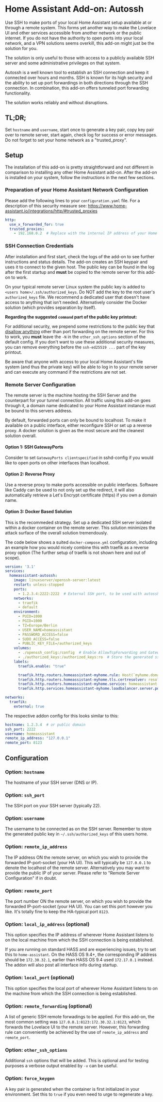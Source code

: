 # Home Assistant Add-on: Autossh

Use SSH to make ports of your local Home Assistant setup available at or through a remote system.
This forms yet another way to make the Lovelace UI and other services accessible from another network or the public internet.
If you do not have the authority to open ports into your local network, and a VPN solutions seems overkill, this add-on might just be the solution for you.

The solution is only useful to those with access to a publicly available SSH server and some administrative privileges on that system.

Autossh is a well known tool to establish an SSH connection and keep it connected over hours and months.
SSH is known for its high security and the ability to set up port forwardings in both directions through the SSH connection.
In combination, this add-on offers tunneled port forwarding functionality.

The solution works reliably and without disruptions.

## TL;DR;

Set `hostname` and `username`, start once to generate a key pair, copy key pair over to remote server, start again, check log for success or error messages. Do not forget to set your home network as a "trusted_proxy".

## Setup

The installation of this add-on is pretty straightforward and not different in comparison to installing any other Home Assistant add-on.
After the add-on is installed on your system, follow the instructions in the next few sections.

### Preparation of your Home Assistant Network Configuration

Please add the following lines to your `configuration.yaml` file.
For a description of this security measure see: https://www.home-assistant.io/integrations/http/#trusted_proxies

```yaml
http:
  use_x_forwarded_for: true
  trusted_proxies:
    - 192.168.0.2  # Replace with the internal IP address of your Home Assistant host
```

### SSH Connection Credentials

After installation and first start, check the logs of the add-on to see further instructions and status details.
The add-on creates an SSH keypair and uses it to connect to the given host.
The public key can be found in the log after the first startup and **must** be copied to the remote server for this add-on to work.

On your typical remote server Linux system the public key is added to `<users home>/.ssh/authorized_keys`.
Do NOT add the key to the root user's `authorized_keys` file.
We recommend a dedicated user that doesn't have access to anything that isn't needed.
Alternatively consider the Docker solution (which provides separation by itself).

**Regarding the suggested `command` part of the public key printout:**

For additional security, we prepend some restrictions to the public key that [disallow anything](https://manpages.debian.org/experimental/openssh-server/authorized_keys.5.en.html#restrict) other than port forwarding on the remote server.
For this to work, you **must** leave the `-N` in the `other_ssh_options` section of the default config.
If you don't want to use these additional security measures, you can remove everything before the `ssh-ed25519 ...` part of the key printout.

Be aware that anyone with access to your local Home Assistant's file system (and thus the private key) will be able to log in to your remote server and can execute any command if the restrictions are not set.

### Remote Server Configuration

The remote server is the machine hosting the SSH Server and the counterpart for your tunnel connection.
All traffic using this add-on goes through it, a domain name dedicated to your Home Assistant instance must be bound to this servers address.  

By default, forwarded ports can only be bound to localhost.
To make it available on a public interface, either reconfigure SSH or set up a reverse proxy. A docker solution is given as the most secure and the cleanest solution overall.

#### Option 1: SSH GatewayPorts

Consider to set `GatewayPorts clientspecified` in sshd-config if you would like to open ports on other interfaces than localhost.

#### Option 2: Reverse Proxy

Use a reverse proxy to make ports accessible on public interfaces.
Software like Caddy can be used to not only set up the redirect, it will also automatically retrieve a Let's Encrypt certificate (https) if you own a domain name.

#### Option 3: Docker Based Solution

This is the recommeded strategy.
Set up a dedicated SSH server isolated within a docker container on the remote server. This solution minimizes the attack surface of the overall solution tremendously.

The code below shows a suited `docker-compose.yml` configuration, including an example how you would nicely combine this with traefik as a reverse proxy option (The further setup of traefik is not shown here and out of scope).

```yaml
version: '3.1'
services:
  homeassistant-autossh:
    image: linuxserver/openssh-server:latest
    restart: unless-stopped
    ports:
      - 1.2.3.4:2222:2222  # External SSH port, to be used with autossh by homeassistant
    networks:
      - traefik
      - default
    environment:
      - PUID=1000
      - PGID=1000
      - TZ=Europe/Berlin
      - USER_NAME=homeassistant
      - PASSWORD_ACCESS=false
      - SUDO_ACCESS=false
      - PUBLIC_KEY_FILE=/authorized_keys
    volumes:
      - ./openssh_config:/config  # Enable AllowTcpForwarding and GatewayPorts after creation during first run
      - ./authorized_keys:/authorized_keys:ro  # Store the generated ssh key here
    labels:
      traefik.enable: "true"

      traefik.http.routers.homeassistant-myhome.rule: Host(`myhome.domain.tld`)
      traefik.http.routers.homeassistant-myhome.tls.certresolver: resolver-gandi
      traefik.http.routers.homeassistant-myhome.service: homeassistant-myhome
      traefik.http.services.homeassistant-myhome.loadbalancer.server.port: 8123

networks:
  traefik:
    external: true
```

The respective addon config for this looks similar to this:

```yaml
hostname: 1.2.3.4  # or public domain
ssh_port: 2222
username: homeassistant
remote_ip_address: "127.0.0.1"
remote_port: 8123
```

## Configuration

### Option: `hostname`

The hostname of your SSH server (DNS or IP).

### Option: `ssh_port`

The SSH port on your SSH server (typically 22).

### Option: `username`

The username to be connected as on the SSH server.
Remember to store the generated public key in `~/.ssh/authorized_keys` of this users home.

### Option: `remote_ip_address`

The IP address ON the remote server, on which you wish to provide the forwarded IP-port-socket (your HA UI).
This will typically be `127.0.0.1` to denote the localhost of the remote server.
Alternatively you may want to provide the public IP of your server.
Please refer to "Remote Server Configuration" if in doubt.

### Option: `remote_port`

The port number ON the remote server, on which you wish to provide the forwarded IP-port-socket (your HA UI).
You can set this port however you like. It's totally fine to keep the HA-typical port `8123`.

### Option: `local_ip_address` (optional)

This option specifies the IP address of wherever Home Assistant listens to on the local machine from which the SSH connection is being established.

If you are running on standard HASS and are experiencing issues, try to set this to `home-assistant`.
On the HASS OS 9.4+, the corresponding IP address should be `172.30.32.1`, earlier than HASS OS 9.4 used `172.17.0.1` instead.
The addon will also post all interface info during startup.

### Option: `local_port` (optional)

This option specifies the local port of wherever Home Assistant listens to on the machine from which the SSH connection is being established.

### Option: `remote_forwarding` (optional)

A list of generic SSH remote forwadings to be applied.
For this add-on, the most common setting was `127.0.0.1:8123:172.30.32.1:8123`, which forwards the Lovelace UI to the remote server.
However, this forwarding rule can conveniently be achieved by the use of `remote_ip_address` and `remote_port`.

### Option: `other_ssh_options`

Additional `ssh` options that will be added.
This is optional and for testing purposes a verbose output enabled by `-v` can be useful.

### Option: `force_keygen`

A key pair is generated when the container is first initialized in your environment.
Set this to `true` if you even need to urge to regenerate a key.
